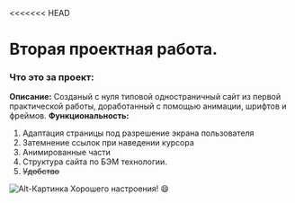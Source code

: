 <<<<<<< HEAD
# Вторая проектная работа.
### Что это за проект:
__Описание:__ 
Созданый с нуля типовой одностраничный сайт из первой практической работы, доработанный с помощью анимации, шрифтов и фреймов. 
__Функциональность:__ 
1. Адаптация страницы под разрешение экрана пользователя
2. Затемнение ссылок при наведении курсора
3. Анимированные части
4. Структура сайта по БЭМ технологии.
5. ~~Удобство~~

![Alt-Картинка](/how-to-learn/16.jpg)
Хорошего настроения! :smile: